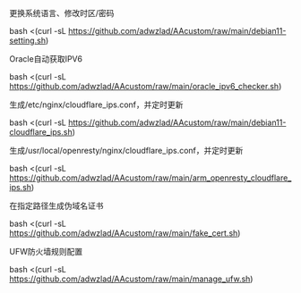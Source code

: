 更换系统语言、修改时区/密码

bash <(curl -sL https://github.com/adwzlad/AAcustom/raw/main/debian11-setting.sh)


Oracle自动获取IPV6

bash <(curl -sL https://github.com/adwzlad/AAcustom/raw/main/oracle_ipv6_checker.sh)


生成/etc/nginx/cloudflare_ips.conf，并定时更新

bash <(curl -sL https://github.com/adwzlad/AAcustom/raw/main/debian11-cloudflare_ips.sh)


生成/usr/local/openresty/nginx/cloudflare_ips.conf，并定时更新

bash <(curl -sL https://github.com/adwzlad/AAcustom/raw/main/arm_openresty_cloudflare_ips.sh)


在指定路径生成伪域名证书

bash <(curl -sL https://github.com/adwzlad/AAcustom/raw/main/fake_cert.sh)


UFW防火墙规则配置

bash <(curl -sL https://github.com/adwzlad/AAcustom/raw/main/manage_ufw.sh)

